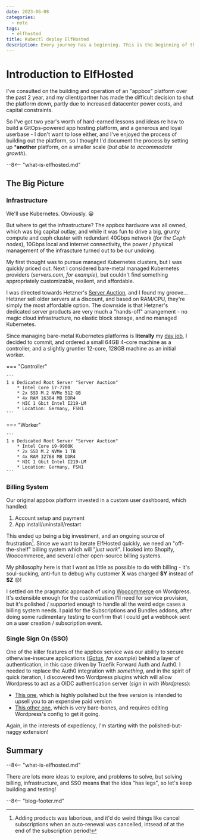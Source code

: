```yaml
---
date: 2023-06-08
categories:
  - note
tags:
  - elfhosted
title: Kubectl deploy ElfHosted
description: Every journey has a beginning. This is the beginning of the ElfHosted journey
---
```


# Introduction to ElfHosted

I've consulted on the building and operation of an "appbox" platform over the past 2 year, and my client/partner has made the difficult decision to shut the platform down, partly due to increased datacenter power costs, and capital constraints.

So I've got two year's worth of hard-earned lessons and ideas re how to build a GitOps-powered app hosting platform, and a generous and loyal userbase - I don't want to lose either, and I've enjoyed the process of building out the platform, so I thought I'd document the process by setting up ***another** platform, on a smaller scale (*but able to accommodate growth*).

<!-- more -->

--8<-- "what-is-elfhosted.md"

## The Big Picture

### Infrastructure

We'll use Kubernetes. Obviously. :grinning:

But where to get the infrastructure? The appbox hardware was all owned, which was big capital outlay, and while it was fun to drive a big, grunty compute and ceph cluster with redundant 40Gbps network (*for the Ceph nodes*), 10Gbps local and internet connectivity, the power / physical management of the infrascture turned out to be our undoing.

My first thought was to pursue managed Kubernetes clusters, but I was quickly priced out. Next I considered bare-metal managed Kubernetes providers (*servers.com, for example*), but couldn't find something appropriately customizable, resilent, and affordable.

I was directed towards Hetzner's [Server Auction](https://www.hetzner.com/sb), and I found my groove... Hetzner sell older servers at a discount, and based on RAM/CPU, they're simply the most affordable option. The downside is that Hetzner's dedicated server products are very much a "hands-off" arrangement - no magic cloud infrastructure, no elastic block storage, and no managed Kubernetes.

Since managing bare-metal Kubernetes platforms is **literally** my [day job](https://www.funkypenguin.co.nz/work-with-me/), I decided to commit, and ordered a small 64GB 4-core machine as a controller, and a slightly gruntier 12-core, 128GB machine as an initial worker.

=== "Controller"

    ```
    1 x Dedicated Root Server "Server Auction"
        * Intel Core i7-7700
        * 2x SSD M.2 NVMe 512 GB
        * 4x RAM 16384 MB DDR4
        * NIC 1 Gbit Intel I219-LM
        * Location: Germany, FSN1     
    ```

=== "Worker"

    ```
    1 x Dedicated Root Server "Server Auction"
        * Intel Core i9-9900K
        * 2x SSD M.2 NVMe 1 TB
        * 4x RAM 32768 MB DDR4
        * NIC 1 Gbit Intel I219-LM
        * Location: Germany, FSN1
    ```

### Billing System

Our original appbox platform invested in a custom user dashboard, which handled:

1. Account setup and payment
2. App install/uninstall/restart

This ended up being a big investment, and an ongoing source of frustration[^1]. Since we want to iterate ElfHosted quickly, we need an "off-the-shelf" billing system which will "*just work*". I looked into Shopify, Woocommerce, and several other open-source billing systems.

My philosophy here is that I want as little as possible to do with billing - it's soul-sucking, anti-fun to debug why customer **X** was charged **\$Y** instead of **\$Z** :rage:!

I settled on the pragmatic approach of using [Woocommerce](https://woocommerce.com/marketplace-sale/) on Wordpress. It's extensible enough for the customization I'll need for service provision, but it's polished / supported enough to handle all the weird edge cases a billing system needs. I paid for the Subscriptions and Bundles addons, after doing some rudimentary testing to confirm that I could get a webhook sent on a user creation / subscription event.

### Single Sign On (SSO)

One of the killer features of the appbox service was our ability to secure otherwise-insecure applications (*[Gatus](https://github.com/TwiN/gatus), for example*) behind a layer of authentication, in this case driven by Traefik Forward Auth and Auth0. I needed to replace the Auth0 integration with _something_, and in the spirit of quick iteration, I discovered two Wordpress plugins which will allow Wordpress to act as a OIDC authentication server (*sign in with Wordpress*):

* [This one](https://wordpress.org/plugins/miniorange-oauth-20-server/), which is highly polished but the free version is intended to upsell you to an expensive paid version
* [This other one](https://wordpress.org/plugins/openid-connect-server/), which is very bare-bones, and requires editing Wordpress's config to get it going.

Again, in the interests of expediency, I'm starting with the polished-but-naggy extension!

## Summary

--8<-- "what-is-elfhosted.md"

There are lots more ideas to explore, and problems to solve, but solving billing, infrastructure, and SSO means that the idea "has legs", so let's keep building and testing!

--8<-- "blog-footer.md"

[^1]: Adding products was laborious, and it'd do weird things like cancel subscriptions when an auto-renewal was cancelled, intsead of at the end of the subscription period!